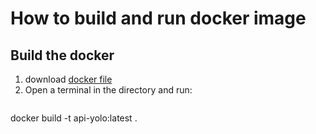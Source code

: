 # How to build and run docker image

## Build the docker
1. download [docker file](https://github.com/Sviatoslav1886/Data_science_2023/blob/main/homework_lesson_34/Docker/Dockerfile)
2. Open a terminal in the directory and run:
   ```bash
docker build -t api-yolo:latest .


